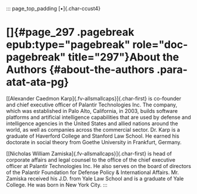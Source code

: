 ::: page_top_padding
[•]{.char-ccust4}

# []{#page_297 .pagebreak epub:type="pagebreak" role="doc-pagebreak" title="297"}About the Authors {#about-the-authors .para-atat-ata-pg}

[[Alexander Caedmon Karp]{.fv-allsmallcaps}]{.char-first} is co-founder
and chief executive officer of Palantir Technologies Inc. The company,
which was established in Palo Alto, California, in 2003, builds software
platforms and artificial intelligence capabilities that are used by
defense and intelligence agencies in the United States and allied
nations around the world, as well as companies across the commercial
sector. Dr. Karp is a graduate of Haverford College and Stanford Law
School. He earned his doctorate in social theory from Goethe University
in Frankfurt, Germany.

[[Nicholas William Zamiska]{.fv-allsmallcaps}]{.char-first} is head of
corporate affairs and legal counsel to the office of the chief executive
officer at Palantir Technologies Inc. He also serves on the board of
directors of the Palantir Foundation for Defense Policy & International
Affairs. Mr. Zamiska received his J.D. from Yale Law School and is a
graduate of Yale College. He was born in New York City.
:::
